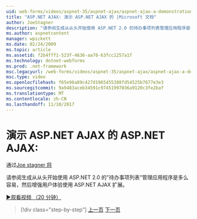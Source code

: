 ```yaml
---
uid: web-forms/videos/aspnet-35/aspnet-ajax/aspnet-ajax-a-demonstration-of-aspnet-ajax
title: "ASP.NET AJAX: 演示 ASP.NET AJAX 的 |Microsoft 文档"
author: JoeStagner
description: "请参阅生成从从头开始使用 ASP.NET 2.0 的待办事项列表管理应用程序是多么容易和增强用户体验使用 ASP.NET AJAX，然后..."
ms.author: aspnetcontent
manager: wpickett
ms.date: 02/24/2009
ms.topic: article
ms.assetid: f2b4fff1-523f-4636-aa70-63fcc1257a1f
ms.technology: dotnet-webforms
ms.prod: .net-framework
msc.legacyurl: /web-forms/videos/aspnet-35/aspnet-ajax/aspnet-ajax-a-demonstration-of-aspnet-ajax
msc.type: video
ms.openlocfilehash: f65e96a89c427d1965455388fd54525b7677e3e3
ms.sourcegitcommit: 9a9483aceb34591c97451997036a9120c3fe2baf
ms.translationtype: MT
ms.contentlocale: zh-CN
ms.lasthandoff: 11/10/2017
---
```

<a name="aspnet-ajax-a-demonstration-of-aspnet-ajax"></a>演示 ASP.NET AJAX 的 ASP.NET AJAX:
====================
通过[Joe stagner 将](https://github.com/JoeStagner)

请参阅生成从从头开始使用 ASP.NET 2.0 的"待办事项列表"管理应用程序是多么容易，然后增强用户体验使用 ASP.NET AJAX 扩展。

[&#9654;观看视频 （20 分钟）](https://channel9.msdn.com/Blogs/ASP-NET-Site-Videos/aspnet-ajax-a-demonstration-of-aspnet-ajax)

>[!div class="step-by-step"]
[上一页](creating-and-using-an-ajax-enabled-web-service-in-a-web-site.md)
[下一页](adonet-data-services-with-aspnet-ajax-support.md)
